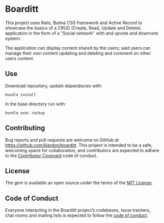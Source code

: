 # Boarditt
This project uses Rails, Bulma CSS framework and Active Record to showcase the basics of a CRUD (Create, Read, Update and Delete) application in the form of a "Social network" with and upvote and downvote system.

The application can display content shared by the users; said users can manage their own content updating and deleting and comment on other users content.

## Use

Download repository, update dependecies with:

```
bundle install
```

In the base directory run with:

```
bundle exec rackup
```


## Contributing

Bug reports and pull requests are welcome on GitHub at https://github.com/jljardon/boarditt. This project is intended to be a safe, welcoming space for collaboration, and contributors are expected to adhere to the [Contributor Covenant](http://contributor-covenant.org) code of conduct.

## License

The gem is available as open source under the terms of the [MIT License](https://opensource.org/licenses/MIT).

## Code of Conduct

Everyone interacting in the Boarditt project’s codebases, issue trackers, chat rooms and mailing lists is expected to follow the [code of conduct](https://github.com/jljardon/boarditt/blob/master/CODE_OF_CONDUCT.md).
